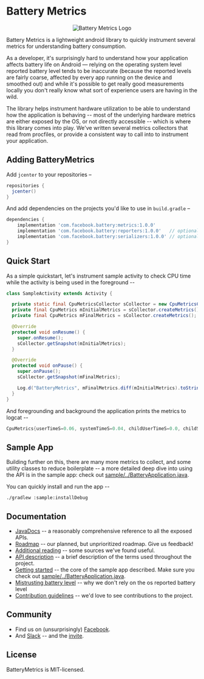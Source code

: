 # Battery Metrics
<p align="center">
  <img src="/logo/logo.png?raw=true" title="Battery Metrics Logo"/>
</p>

Battery Metrics is a lightweight android library to quickly instrument several metrics for understanding battery consumption.

As a developer, it's surprisingly hard to understand how your application affects battery life on Android &mdash; relying on the operating system level reported battery level tends to be inaccurate (because the reported levels are fairly coarse, affected by every app running on the device and smoothed out) and while it's possible to get really good measurements locally you don't really know what sort of experience users are having in the wild.

The library helps instrument hardware utilization to be able to understand how the application is behaving -- most of the underlying hardware metrics are either exposed by the OS, or not directly accessible -- which is where this library comes into play. We've written several metrics collectors that read from procfiles, or provide a consistent way to call into to instrument your application.

## Adding BatteryMetrics

Add `jcenter` to your repositories –

```groovy
repositories {
  jcenter()
}
```

And add dependencies on the projects you'd like to use in `build.gradle` –

```groovy
dependencies {
    implementation 'com.facebook.battery:metrics:1.0.0'
    implementation 'com.facebook.battery:reporters:1.0.0'   // optional
    implementation 'com.facebook.battery:serializers:1.0.0' // optional
}
```

## Quick Start

As a simple quickstart, let's instrument sample activity to check CPU time while the activity is being used in the foreground --

```java
class SampleActivity extends Activity {

  private static final CpuMetricsCollector sCollector = new CpuMetricsCollector();
  private final CpuMetrics mInitialMetrics = sCollector.createMetrics();
  private final CpuMetrics mFinalMetrics = sCollector.createMetrics();

  @Override
  protected void onResume() {
    super.onResume();
    sCollector.getSnapshot(mInitialMetrics);
  }

  @Override
  protected void onPause() {
    super.onPause();
    sCollector.getSnapshot(mFinalMetrics);

    Log.d("BatteryMetrics", mFinalMetrics.diff(mInitialMetrics).toString());
  }
}
```

And foregrounding and background the application prints the metrics to logcat --

```java
CpuMetrics{userTimeS=0.06, systemTimeS=0.04, childUserTimeS=0.0, childSystemTimeS=0.0}
```


## Sample App

Building further on this, there are many more metrics to collect, and some utility classes to reduce boilerplate -- a more detailed deep dive into using the API is in the sample app: check out [sample/../BatteryApplication.java](https://github.com/facebookincubator/Battery-Metrics/blob/master/sample/src/main/java/com/facebook/battery/sample/BatteryApplication.java).

You can quickly install and run the app --
```
./gradlew :sample:installDebug
```

## Documentation
- [JavaDocs](https://facebookincubator.github.io/Battery-Metrics/) -- a reasonably comprehensive reference to all the exposed APIs.
- [Roadmap](https://github.com/facebookincubator/Battery-Metrics/blob/master/docs/roadmap.md) -- our planned, but unprioritized roadmap. Give us feedback!
- [Additional reading](https://github.com/facebookincubator/Battery-Metrics/blob/master/docs/references.md) -- some sources we've found useful.
- [API description](https://github.com/facebookincubator/Battery-Metrics/blob/master/docs/API.md) -- a brief description of the terms used throughout the project.
- [Getting started](https://github.com/facebookincubator/Battery-Metrics/blob/master/docs/gettingstarted.md) -- the core of the sample app described. Make sure you check out [sample/../BatteryApplication.java](https://github.com/facebookincubator/Battery-Metrics/blob/master/sample/src/main/java/com/facebook/battery/sample/BatteryApplication.java).
- [Mistrusting battery level](https://github.com/facebookincubator/Battery-Metrics/blob/master/docs/mistrustbatterylevel.md) -- why we don't rely on the os reported battery level
- [Contribution guidelines](https://github.com/facebookincubator/Battery-Metrics/blob/master/CONTRIBUTING.md) -- we'd love to see contributions to the project.

## Community
- Find us on (unsurprisingly) [Facebook](https://www.facebook.com/groups/batterymetrics/?ref=bookmarks).
- And [Slack](https://batterymetrics.slack.com/) -- and the [invite](https://goo.gl/Rb3kty).

## License
BatteryMetrics is MIT-licensed.
